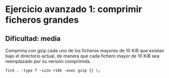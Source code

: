 # Ejercicio avanzado 1: comprimir ficheros grandes

## Dificultad: media 

Comprima con gzip cada uno de los ficheros mayores de 10 KiB que existan bajo el directorio actual, de manera que cada fichero mayor de 10 KiB sea reemplazado por su versión comprimida.

```
find . -type f -size +10k -exec gzip {} \;
```
